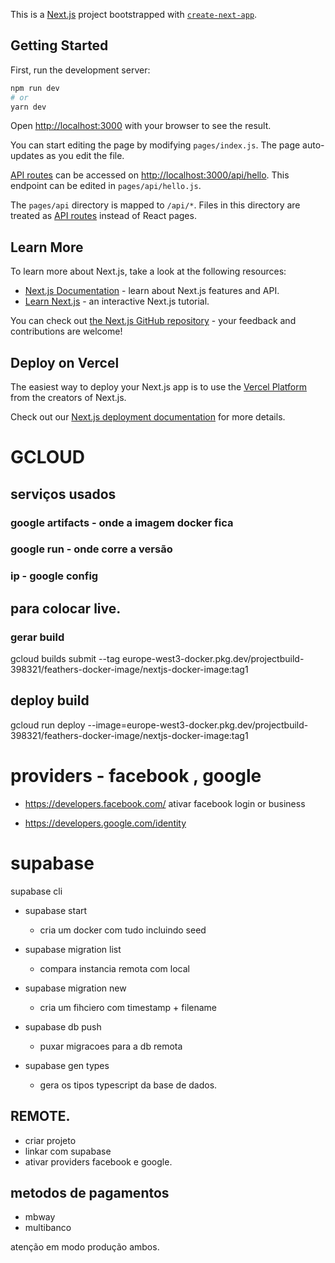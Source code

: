 This is a [Next.js](https://nextjs.org/) project bootstrapped with [`create-next-app`](https://github.com/vercel/next.js/tree/canary/packages/create-next-app).

## Getting Started

First, run the development server:

```bash
npm run dev
# or
yarn dev
```

Open [http://localhost:3000](http://localhost:3000) with your browser to see the result.

You can start editing the page by modifying `pages/index.js`. The page auto-updates as you edit the file.

[API routes](https://nextjs.org/docs/api-routes/introduction) can be accessed on [http://localhost:3000/api/hello](http://localhost:3000/api/hello). This endpoint can be edited in `pages/api/hello.js`.

The `pages/api` directory is mapped to `/api/*`. Files in this directory are treated as [API routes](https://nextjs.org/docs/api-routes/introduction) instead of React pages.

## Learn More

To learn more about Next.js, take a look at the following resources:

- [Next.js Documentation](https://nextjs.org/docs) - learn about Next.js features and API.
- [Learn Next.js](https://nextjs.org/learn) - an interactive Next.js tutorial.

You can check out [the Next.js GitHub repository](https://github.com/vercel/next.js/) - your feedback and contributions are welcome!

## Deploy on Vercel

The easiest way to deploy your Next.js app is to use the [Vercel Platform](https://vercel.com/new?utm_medium=default-template&filter=next.js&utm_source=create-next-app&utm_campaign=create-next-app-readme) from the creators of Next.js.

Check out our [Next.js deployment documentation](https://nextjs.org/docs/deployment) for more details.

# GCLOUD

## serviços usados

### google artifacts - onde a imagem docker fica

### google run - onde corre a versão

### ip - google config

## para colocar live.

### gerar build

gcloud builds submit --tag europe-west3-docker.pkg.dev/projectbuild-398321/feathers-docker-image/nextjs-docker-image:tag1

## deploy build

gcloud run deploy --image=europe-west3-docker.pkg.dev/projectbuild-398321/feathers-docker-image/nextjs-docker-image:tag1

# providers - facebook , google

- https://developers.facebook.com/
  ativar facebook login or business

- https://developers.google.com/identity

# supabase

supabase cli

- supabase start

  - cria um docker com tudo incluindo seed

- supabase migration list

  - compara instancia remota com local

- supabase migration new <filename>

  - cria um fihciero com timestamp + filename

- supabase db push

  - puxar migracoes para a db remota

- supabase gen types
  - gera os tipos typescript da base de dados.

## REMOTE.

- criar projeto
- linkar com supabase
- ativar providers facebook e google.

## metodos de pagamentos

- mbway
- multibanco

atenção em modo produção ambos.

